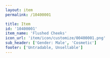 ```yaml
---
layout: item
permalink: /10400001

title: Item
id: '10400001'
item_name: 'Flushed Cheeks'
icon_url: 'item/icon/customize/00400001.png'
sub_header: ['Gender: Male', 'Cosmetic']
footer: ['Untradable, Unsellable']
---
```

